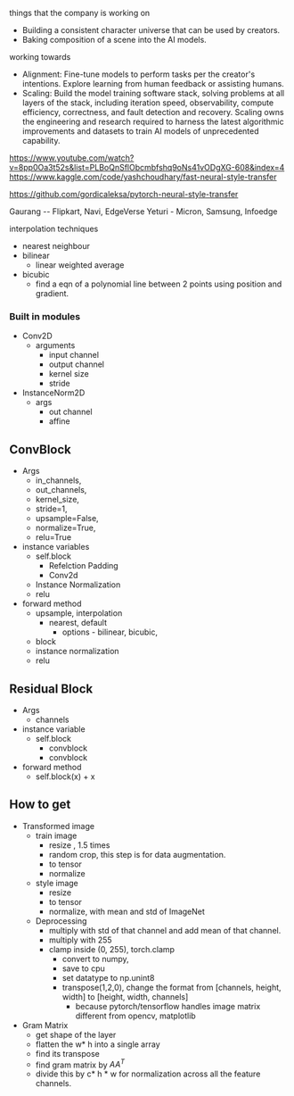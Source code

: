 things that the company is working on
- Building a consistent character universe that can be used by creators.
- Baking composition of a scene into the AI models.

working towards
- Alignment: Fine-tune models to perform tasks per the creator's intentions. Explore learning from human feedback or assisting humans.
- Scaling: Build the model training software stack, solving problems at all layers of the stack, including iteration speed, observability, compute efficiency, correctness, and fault detection and recovery. Scaling owns the engineering and research required to harness the latest algorithmic improvements and datasets to train AI models of unprecedented capability.

https://www.youtube.com/watch?v=8pp0Oa3t52s&list=PLBoQnSflObcmbfshq9oNs41vODgXG-608&index=4
https://www.kaggle.com/code/yashchoudhary/fast-neural-style-transfer

https://github.com/gordicaleksa/pytorch-neural-style-transfer


Gaurang -- Flipkart, Navi, EdgeVerse
Yeturi - Micron, Samsung, Infoedge

interpolation techniques
- nearest neighbour
- bilinear
	- linear weighted average
- bicubic
	- find a eqn of a polynomial line between 2 points using position and gradient.
### Built in modules
- Conv2D
	- arguments
		- input channel
		- output channel
		- kernel size
		- stride
- InstanceNorm2D
	- args
		- out channel
		- affine
## ConvBlock
- Args
	- in_channels, 
	- out_channels, 
	- kernel_size, 
	- stride=1, 
	- upsample=False, 
	- normalize=True, 
	- relu=True
- instance variables
	- self.block
		- Refelction Padding
		- Conv2d
	- Instance Normalization
	- relu
-  forward method
	- upsample, interpolation
		- nearest, default
			- options - bilinear, bicubic, 
	- block
	- instance normalization
	- relu

## Residual Block
- Args
	- channels
- instance variable
	- self.block
		- convblock
		- convblock
- forward method
	- self.block(x) + x

## How to get
- Transformed image
	- train image
		- resize , 1.5 times
		- random crop, this step is for data augmentation.
		- to tensor 
		- normalize
	- style image
		- resize
		- to tensor
		- normalize, with mean and std of ImageNet
	- Deprocessing
		- multiply with std of that channel and add mean of that channel.
		- multiply with 255
		- clamp inside (0, 255), torch.clamp
			- convert to numpy, 
			- save to cpu
			- set datatype to np.unint8
			- transpose(1,2,0), change the format from [channels, height, width] to [height, width, channels]
				- because pytorch/tensorflow handles image matrix different from opencv, matplotlib
- Gram Matrix
	- get shape of the layer
	- flatten the w* h into a single array
	- find its transpose
	- find gram matrix by $AA^{T}$
	- divide this by c* h * w for normalization across all the feature channels.